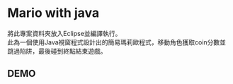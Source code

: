 # Mario with java
將此專案資料夾放入Eclipse並編譯執行。<br>
此為一個使用Java視窗程式設計出的簡易瑪莉歐程式，移動角色獲取coin分數並跳過陷阱，最後碰到終點結束遊戲。

## DEMO
